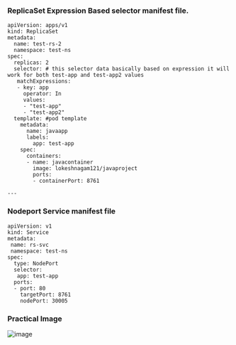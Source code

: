 ### ReplicaSet Expression Based selector manifest file.
```
apiVersion: apps/v1
kind: ReplicaSet
metadata:
  name: test-rs-2
  namespace: test-ns
spec:
  replicas: 2
  selector: # this selector data basically based on expression it will work for both test-app and test-app2 values
   matchExpressions:
   - key: app
     operator: In
     values:
     - "test-app"
     - "test-app2"
  template: #pod template
    metadata:
      name: javaapp
      labels:
        app: test-app
    spec:
      containers:
      - name: javacontainer
        image: lokeshnagam121/javaproject
        ports:
        - containerPort: 8761

---
```
### Nodeport Service manifest file 
```
apiVersion: v1
kind: Service
metadata:
 name: rs-svc
 namespace: test-ns
spec:
  type: NodePort
  selector:
   app: test-app
  ports:
  - port: 80
    targetPort: 8761
    nodePort: 30005
```
### Practical Image

![image](https://github.com/Loki-1/Kubernetes-manifestfiles/assets/134843197/28e9bb13-70f6-48c7-879d-de94ad2217f9)
